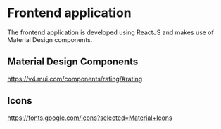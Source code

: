 # Frontend application

The frontend application is developed using ReactJS and makes use of Material Design components.

## Material Design Components

https://v4.mui.com/components/rating/#rating

## Icons

https://fonts.google.com/icons?selected=Material+Icons
